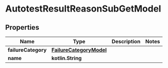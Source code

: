
# AutotestResultReasonSubGetModel

## Properties
| Name | Type | Description | Notes |
| ------------ | ------------- | ------------- | ------------- |
| **failureCategory** | [**FailureCategoryModel**](FailureCategoryModel.md) |  |  |
| **name** | **kotlin.String** |  |  |



